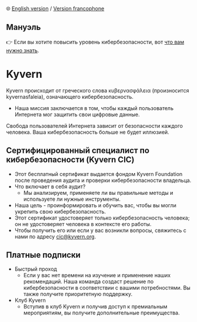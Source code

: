 🌐 [English version](https://github.com/kyvernfoundation/kyvern) / [Version francophone](https://github.com/kyvernfoundation/kyvern/tree/main/fr)

## Мануэль
👉 Если вы хотите повысить уровень кибербезопасности, вот [что вам нужно знать](https://github.com/kyvernfoundation/kyvern/tree/main/ru/курс).

# Kyvern
Kyvern происходит от греческого слова κυβερνασφάλεια (произносится kyvernasfaleia), означающего кибербезопасность.
- Наша миссия заключается в том, чтобы каждый пользователь Интернета мог защитить свои цифровые данные.

Свобода пользователей Интернета зависит от безопасности каждого человека.
Ваша кибербезопасность больше не будет иллюзией.
## Сертифицированный специалист по кибербезопасности (Kyvern CIC)
- Этот бесплатный сертификат выдается фондом Kyvern Foundation после проведения аудита и проверки кибербезопасности владельца.
- Что включает в себя аудит?
  - Мы анализируем, применяете ли вы правильные методы и используете ли нужные инструменты.
- Наша цель - проинформировать и обучить вас, чтобы вы могли укрепить свою кибербезопасность.
- Этот сертификат удостоверяет только кибербезопасность человека; он не удостоверяет человека в контексте его работы.
- Чтобы получить его или если у вас возникли вопросы, свяжитесь с нами по адресу cic@kyvern.org.
## Платные подписки
- Быстрый проход
	- Если у вас нет времени на изучение и применение наших рекомендаций. Наша команда создаст решение по кибербезопасности в соответствии с вашими потребностями. Вы также получите приоритетную поддержку.
- Клуб Kyvern
	- Вступив в клуб Kyvern и получив доступ к премиальным мероприятиям, вы получите дополнительные преимущества.
